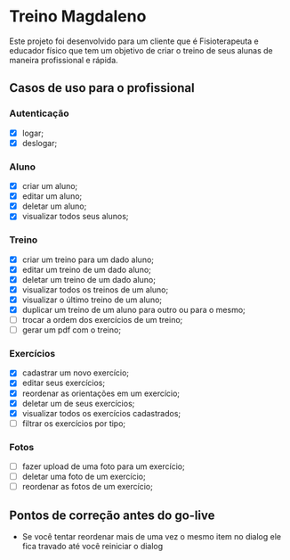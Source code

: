 # Treino Magdaleno
Este projeto foi desenvolvido para um cliente que é Fisioterapeuta e educador físico que tem um objetivo de criar o treino de seus alunas de maneira profissional e rápida.

## Casos de uso para o profissional

### Autenticação
- [x] logar;
- [x] deslogar;

### Aluno
- [x] ⁠criar um aluno;
- [x] ⁠editar um aluno;
- [x] ⁠deletar um aluno;
- [x] ⁠visualizar todos seus alunos;

### Treino
- [x] ⁠criar um treino para um  dado aluno;
- [x] ⁠editar um treino de um  dado aluno;
- [x] ⁠deletar um treino de um dado aluno;
- [x] ⁠visualizar todos os treinos de um aluno;
- [x] ⁠visualizar o último treino de um aluno;
- [x] ⁠duplicar um treino de um aluno para outro ou para o mesmo;
- [ ] ⁠trocar a ordem dos exercícios de um treino;
- [ ] ⁠gerar um pdf com o treino;

### Exercícios
- [x] ⁠cadastrar um novo exercício;
- [x] ⁠editar seus exercícios;
- [x] reordenar as orientações em um exercício;
- [x] deletar um de seus exercícios;
- [x] ⁠visualizar todos os exercícios cadastrados;
- [ ] ⁠filtrar os exercícios por tipo;

### Fotos
- [ ] ⁠fazer upload de uma foto para um exercício;
- [ ] ⁠deletar uma foto de um exercício;
- [ ] ⁠reordenar as fotos de um exercício;

## Pontos de correção antes do go-live
- Se você tentar reordenar mais de uma vez o mesmo item no dialog ele fica travado até você reiniciar o dialog

<!-- ❌ -->